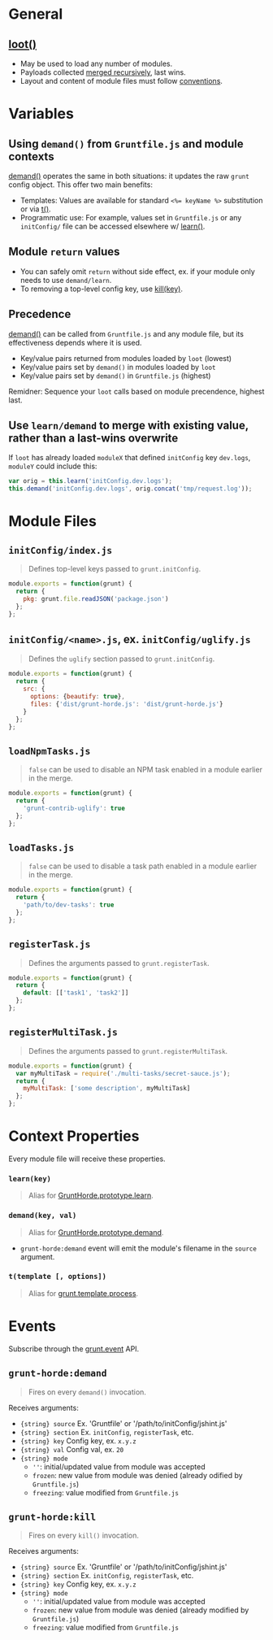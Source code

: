 # General

## [loot()](GruntHorde.md)

- May be used to load any number of modules.
- Payloads collected [merged recursively](https://github.com/pluma/assimilate), last wins.
- Layout and content of module files must follow [conventions](#module-files).

# Variables

## Using `demand()` from `Gruntfile.js` and module contexts

[demand()](GruntHorde.md) operates the same in both situations: it updates the raw `grunt` config object. This offer two main benefits:

- Templates: Values are available for standard `<%= keyName %>` substitution or via [t()](#context-properties).
- Programmatic use: For example, values set in `Gruntfile.js` or any `initConfig/` file can be accessed elsewhere w/ [learn()](#context-properties).

## Module `return` values

- You can safely omit `return` without side effect, ex. if your module only needs to use `demand/learn`.
- To removing a top-level config key, use [kill(key)](GruntHorde.md).

## Precedence

[demand()](GruntHorde.md) can be called from `Gruntfile.js` and any module file, but its effectiveness depends where it is used.

- Key/value pairs returned from modules loaded by `loot` (lowest)
- Key/value pairs set by `demand()` in modules loaded by `loot`
- Key/value pairs set by `demand()` in `Gruntfile.js` (highest)

Remidner: Sequence your `loot` calls based on module precendence, highest last.

## Use `learn/demand` to merge with existing value, rather than a last-wins overwrite

If `loot` has already loaded `moduleX` that defined `initConfig` key `dev.logs`, `moduleY` could include this:

```js
var orig = this.learn('initConfig.dev.logs');
this.demand('initConfig.dev.logs', orig.concat('tmp/request.log'));
```

# Module Files

## `initConfig/index.js`

> Defines top-level keys passed to `grunt.initConfig`.

```js
module.exports = function(grunt) {
  return {
    pkg: grunt.file.readJSON('package.json')
  };
};

```

## `initConfig/<name>.js`, ex. `initConfig/uglify.js`

> Defines the `uglify` section passed to `grunt.initConfig`.

```js
module.exports = function(grunt) {
  return {
    src: {
      options: {beautify: true},
      files: {'dist/grunt-horde.js': 'dist/grunt-horde.js'}
    }
  };
};

```

## `loadNpmTasks.js`

> `false` can be used to disable an NPM task enabled in a module earlier in the merge.

```js
module.exports = function(grunt) {
  return {
    'grunt-contrib-uglify': true
  };
};
```

## `loadTasks.js`

> `false` can be used to disable a task path enabled in a module earlier in the merge.

```js
module.exports = function(grunt) {
  return {
    'path/to/dev-tasks': true
  };
};
```

## `registerTask.js`

> Defines the arguments passed to `grunt.registerTask`.

```js
module.exports = function(grunt) {
  return {
    default: [['task1', 'task2']]
  };
};
```

## `registerMultiTask.js`

> Defines the arguments passed to `grunt.registerMultiTask`.

```js
module.exports = function(grunt) {
  var myMultiTask = require('./multi-tasks/secret-sauce.js');
  return {
    myMultiTask: ['some description', myMultiTask]
  };
};
```

# Context Properties

Every module file will receive these properties.

### `learn(key)`

> Alias for [GruntHorde.prototype.learn](GruntHorde.md).

### `demand(key, val)`

> Alias for [GruntHorde.prototype.demand](GruntHorde.md).

- `grunt-horde:demand` event will emit the module's filename in the `source` argument.

### `t(template [, options])`

> Alias for [grunt.template.process](http://gruntjs.com/api/grunt.template#grunt.template.process).

# Events

Subscribe through the [grunt.event](http://gruntjs.com/api/grunt.event) API.

## `grunt-horde:demand`

> Fires on every `demand()` invocation.

Receives arguments:

- `{string} source` Ex. 'Gruntfile' or '/path/to/initConfig/jshint.js'
- `{string} section` Ex. `initConfig`, `registerTask`, etc.
- `{string} key` Config key, ex. `x.y.z`
- `{string} val` Config val, ex. `20`
- `{string} mode`
  - `''`: initial/updated value from module was accepted
  - `frozen`: new value from module was denied (already odified by `Gruntfile.js`)
  - `freezing`: value modified from `Gruntfile.js`

## `grunt-horde:kill`

> Fires on every `kill()` invocation.

Receives arguments:

- `{string} source` Ex. 'Gruntfile' or '/path/to/initConfig/jshint.js'
- `{string} section` Ex. `initConfig`, `registerTask`, etc.
- `{string} key` Config key, ex. `x.y.z`
- `{string} mode`
  - `''`: initial/updated value from module was accepted
  - `frozen`: new value from module was denied (already modified by `Gruntfile.js`)
  - `freezing`: value modified from `Gruntfile.js`


